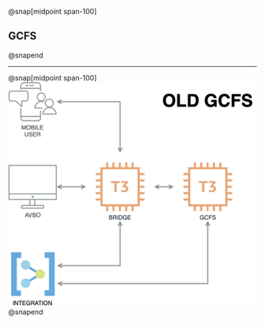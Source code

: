 @snap[midpoint span-100]
## GCFS
@snapend

---
@snap[midpoint span-100]
![Old GCFS](assets/img/old_gcfs.png)
@snapend